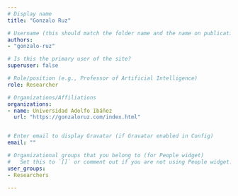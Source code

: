 ```yaml
---
# Display name
title: "Gonzalo Ruz"

# Username (this should match the folder name and the name on publications)
authors:
- "gonzalo-ruz"

# Is this the primary user of the site?
superuser: false

# Role/position (e.g., Professor of Artificial Intelligence)
role: Researcher

# Organizations/Affiliations
organizations:
- name: Universidad Adolfo Ibáñez
  url: "https://gonzaloruz.com/index.html"


# Enter email to display Gravatar (if Gravatar enabled in Config)
email: ""

# Organizational groups that you belong to (for People widget)
#   Set this to `[]` or comment out if you are not using People widget.
user_groups:
- Researchers

---
```

